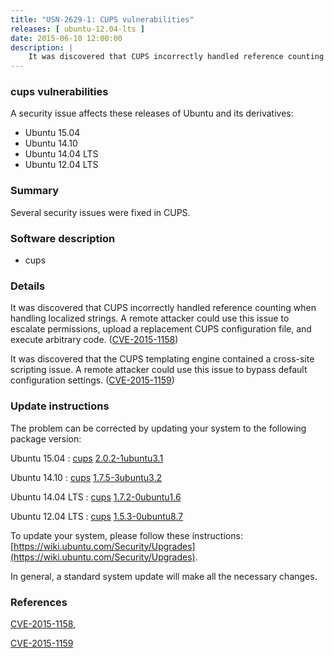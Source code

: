 ```yaml
---
title: "USN-2629-1: CUPS vulnerabilities"
releases: [ ubuntu-12.04-lts ]
date: 2015-06-10 12:00:00
description: |
    It was discovered that CUPS incorrectly handled reference counting when handling localized strings. A remote attacker could use this issue to escalate permissions, upload a replacement CUPS configuration file, and execute arbitrary code. ([CVE-2015-1158](http://people.ubuntu.com/~ubuntu-security/cve/CVE-2015-1158))
--- 
```

 
### cups vulnerabilities

A security issue affects these releases of Ubuntu and its derivatives:

* Ubuntu 15.04
* Ubuntu 14.10
* Ubuntu 14.04 LTS
* Ubuntu 12.04 LTS

### Summary

Several security issues were fixed in CUPS. 

### Software description

* cups 

### Details

It was discovered that CUPS incorrectly handled reference counting when handling localized strings. A remote attacker could use this issue to escalate permissions, upload a replacement CUPS configuration file, and execute arbitrary code. ([CVE-2015-1158](http://people.ubuntu.com/~ubuntu-security/cve/CVE-2015-1158))

It was discovered that the CUPS templating engine contained a cross-site scripting issue. A remote attacker could use this issue to bypass default configuration settings. ([CVE-2015-1159](http://people.ubuntu.com/~ubuntu-security/cve/CVE-2015-1159)) 

### Update instructions

The problem can be corrected by updating your system to the following package version:

Ubuntu 15.04
 : [cups](https://launchpad.net/ubuntu/+source/cups) <span> [2.0.2-1ubuntu3.1](https://launchpad.net/ubuntu/+source/cups/2.0.2-1ubuntu3.1) </span> 

Ubuntu 14.10
 : [cups](https://launchpad.net/ubuntu/+source/cups) <span> [1.7.5-3ubuntu3.2](https://launchpad.net/ubuntu/+source/cups/1.7.5-3ubuntu3.2) </span> 

Ubuntu 14.04 LTS
 : [cups](https://launchpad.net/ubuntu/+source/cups) <span> [1.7.2-0ubuntu1.6](https://launchpad.net/ubuntu/+source/cups/1.7.2-0ubuntu1.6) </span> 

Ubuntu 12.04 LTS
 : [cups](https://launchpad.net/ubuntu/+source/cups) <span> [1.5.3-0ubuntu8.7](https://launchpad.net/ubuntu/+source/cups/1.5.3-0ubuntu8.7) </span> 

To update your system, please follow these instructions: [https://wiki.ubuntu.com/Security/Upgrades](https://wiki.ubuntu.com/Security/Upgrades).

In general, a standard system update will make all the necessary changes. 

### References

 [CVE-2015-1158](http://people.ubuntu.com/~ubuntu-security/cve/CVE-2015-1158), 

 [CVE-2015-1159](http://people.ubuntu.com/~ubuntu-security/cve/CVE-2015-1159)
 
